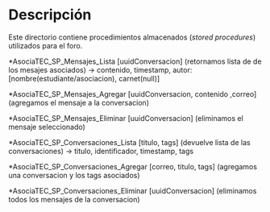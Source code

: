 # Descripción

Este directorio contiene procedimientos almacenados (_stored procedures_) utilizados para el foro.

*AsociaTEC_SP_Mensajes_Lista [uuidConversacion] (retornamos lista de de los mesajes  asociados) -> contenido, timestamp, autor:[nombre(estudiante/asociacion), carnet(null)]

*AsociaTEC_SP_Mensajes_Agregar [uuidConversacion, contenido ,correo] (agregamos el mensaje a la conversacion)

*AsociaTEC_SP_Mensajes_Eliminar [uuidConversacion] (eliminamos el mensaje seleccionado)

*AsociaTEC_SP_Conversaciones_Lista [titulo, tags] (devuelve lista de las conversaciones) -> titulo, identificador, timestamp, tags

*AsociaTEC_SP_Conversaciones_Agregar [correo, titulo, tags] (agregamos una conversacion y los tags asociados)

*AsociaTEC_SP_Conversaciones_Eliminar [uuidConversacion] (eliminamos todos los mensajes de la conversacion)
